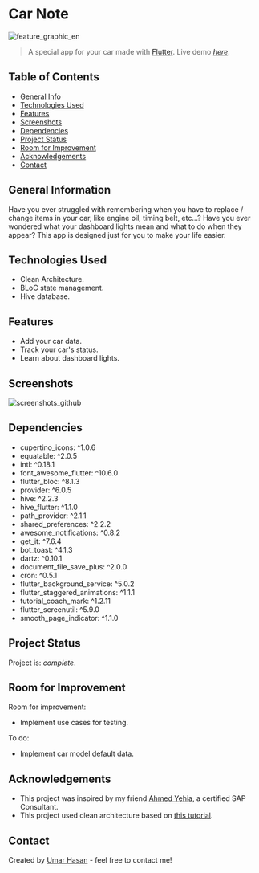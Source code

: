 # Car Note
![feature_graphic_en](https://github.com/umrhsn/CarNote/assets/55505500/61bac443-ca7f-47e2-8de8-d0b21cc5058a)
> A special app for your car made with [Flutter](https://flutter.dev/).
> Live demo [_here_](https://drive.google.com/file/d/19giAcufBPk1uVwB0XPbEUAxo8IJM5PfE/view?usp=sharing).

## Table of Contents
* [General Info](#general-information)
* [Technologies Used](#technologies-used)
* [Features](#features)
* [Screenshots](#screenshots)
* [Dependencies](#dependencies)
* [Project Status](#project-status)
* [Room for Improvement](#room-for-improvement)
* [Acknowledgements](#acknowledgements)
* [Contact](#contact)

## General Information
Have you ever struggled with remembering when you have to replace / change items in your car, like engine oil, timing belt, etc...?
Have you ever wondered what your dashboard lights mean and what to do when they appear?
This app is designed just for you to make your life easier.


## Technologies Used
- Clean Architecture.
- BLoC state management.
- Hive database.


## Features
- Add your car data.
- Track your car's status.
- Learn about dashboard lights.


## Screenshots
![screenshots_github](https://github.com/umrhsn/CarNote/assets/55505500/28a3dcf3-1c03-421c-b729-83d5be485cfe)


## Dependencies
- cupertino_icons: ^1.0.6
- equatable: ^2.0.5
- intl: ^0.18.1
- font_awesome_flutter: ^10.6.0
- flutter_bloc: ^8.1.3
- provider: ^6.0.5
- hive: ^2.2.3
- hive_flutter: ^1.1.0
- path_provider: ^2.1.1
- shared_preferences: ^2.2.2
- awesome_notifications: ^0.8.2
- get_it: ^7.6.4
- bot_toast: ^4.1.3
- dartz: ^0.10.1
- document_file_save_plus: ^2.0.0
- cron: ^0.5.1
- flutter_background_service: ^5.0.2
- flutter_staggered_animations: ^1.1.1
- tutorial_coach_mark: ^1.2.11
- flutter_screenutil: ^5.9.0
- smooth_page_indicator: ^1.1.0


## Project Status
Project is: _complete_.


## Room for Improvement
Room for improvement:
- Implement use cases for testing.

To do:
- Implement car model default data.


## Acknowledgements
- This project was inspired by my friend [Ahmed Yehia](https://www.linkedin.com/in/ahmed-yehia-63b2661a5/), a certified SAP Consultant.
- This project used clean architecture based on [this tutorial](https://www.udemy.com/course/clean-architecture-in-flutter-arabic).


## Contact
Created by [Umar Hasan](https://www.linkedin.com/in/umrhsn/) - feel free to contact me!
